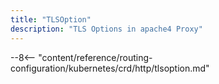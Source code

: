 ```yaml
---
title: "TLSOption"
description: "TLS Options in apache4 Proxy"
---
```


--8<-- "content/reference/routing-configuration/kubernetes/crd/http/tlsoption.md"
